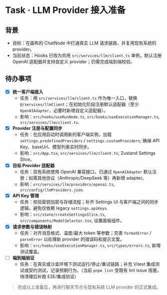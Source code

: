 # Task · LLM Provider 接入准备

## 背景
- 目标：在画布的 ChatNode 中打通真实 LLM 请求链路，并复用现有系统的 provider。
- 当前状态：Hooks 已改为共用 `src/services/llm/client.ts` 单例，默认注册 OpenAI 适配器并支持自定义 provider；仍需完成端到端校验。

## 待办事项
- [x] **统一客户端接入**
  - 任务：用 `src/services/llm/client.ts` 作为唯一入口，替换 `@/services/llmClient`；在初始化阶段注册默认适配器（至少 `OpenAIAdapter`，必要时新增自定义适配器）。
  - 影响：`src/hooks/useRunNode.ts`, `src/hooks/useExecutionManager.ts`, `src/services/llm/client.ts`.
- [x] **Provider 注册与配置同步**
  - 任务：在应用启动时调用新的客户端实例，加载 `settings.predefinedProviders` / `settings.customProviders`; 确保 API Key、baseUrl、模型列表实时同步。
  - 影响：`src/App.tsx`, `src/services/llm/client.ts`, Zustand Settings Slice。
- [x] **目标 Provider 适配器**
  - 任务：现有系统使用 OpenAI 兼容接口，已通过 `OpenAIAdapter` 默认注册；如需其他协议（Anthropic/DeepSeek 等）再新增 adapter。
  - 影响：`src/services/llm/providers/openai.ts`, `src/config/llmProviders.json`.
- [x] **API Key 管理**
  - 任务：校验密钥加密与存储流程；补齐 Settings UI 与客户端之间的同步逻辑，避免仅依赖 legacy `settings.apiKeys`.
  - 影响：`src/state/createSettingsSlice.ts`, `src/components/ModelSelector.tsx`, 设置面板组件。
- [x] **请求参数与错误映射**
  - 任务：对齐消息格式、温度/最大 token 等参数；完善 `formatError` / `parseError` 以处理新 provider 的错误码和提示文案。
  - 影响：`src/hooks/useExecutionManager.ts`, `src/types/errors.ts`, 新增测试覆盖。
- [ ] **端到端验证**
  - 任务：在真实或沙盒环境下测试运行/停止/重试链路；补充 Vitest 集成测试或契约测试，记录预期行为。（当前 `pnpm lint` 受既有 lint issue 阻塞，待清理后补跑 E2E/集成验证）

> 完成以上准备后，再进行聊天节点与现有系统 LLM provider 的正式集成。
